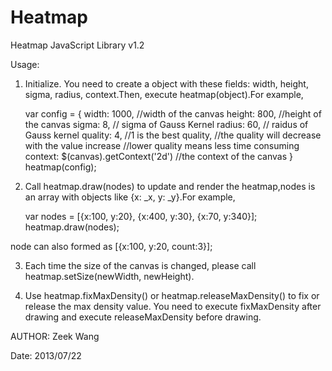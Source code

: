 Heatmap
====================

Heatmap JavaScript Library v1.2

Usage:

1. Initialize. You need to create a object with these fields: width, height, sigma, radius, context.Then, execute heatmap(object).For example, 

	var config = {
		width: 1000, //width of the canvas
		height: 800, //height of the canvas
			sigma: 8, // sigma of Gauss Kernel
			radius: 60, // raidus of Gauss kernel
		quality: 4, //1 is the best quality, 
					//the quality will decrease with the value increase
					//lower quality means less time consuming					
			context: $(canvas).getContext('2d')  //the context of the canvas
	}
	heatmap(config);

2. Call heatmap.draw(nodes) to update and render the heatmap,nodes is an array with objects like {x: _x, y: _y}.For example,

	var nodes = [{x:100, y:20}, {x:400, y:30}, {x:70, y:340}];
	heatmap.draw(nodes); 

node can also formed as [{x:100, y:20, count:3}];

3. Each time the size of the canvas	is changed, please call heatmap.setSize(newWidth, newHeight).
  
4. Use heatmap.fixMaxDensity() or heatmap.releaseMaxDensity() to fix or release the max density value. You need to execute fixMaxDensity after drawing and execute releaseMaxDensity before drawing.
  		
AUTHOR: Zeek Wang

Date: 2013/07/22
